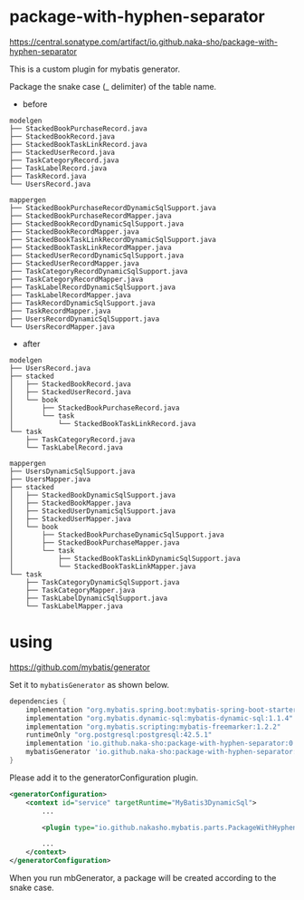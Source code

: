 # package-with-hyphen-separator

https://central.sonatype.com/artifact/io.github.naka-sho/package-with-hyphen-separator

This is a custom plugin for mybatis generator.

Package the snake case (_ delimiter) of the table name.

 - before

```shell
modelgen
├── StackedBookPurchaseRecord.java
├── StackedBookRecord.java
├── StackedBookTaskLinkRecord.java
├── StackedUserRecord.java
├── TaskCategoryRecord.java
├── TaskLabelRecord.java
├── TaskRecord.java
└── UsersRecord.java

mappergen
├── StackedBookPurchaseRecordDynamicSqlSupport.java
├── StackedBookPurchaseRecordMapper.java
├── StackedBookRecordDynamicSqlSupport.java
├── StackedBookRecordMapper.java
├── StackedBookTaskLinkRecordDynamicSqlSupport.java
├── StackedBookTaskLinkRecordMapper.java
├── StackedUserRecordDynamicSqlSupport.java
├── StackedUserRecordMapper.java
├── TaskCategoryRecordDynamicSqlSupport.java
├── TaskCategoryRecordMapper.java
├── TaskLabelRecordDynamicSqlSupport.java
├── TaskLabelRecordMapper.java
├── TaskRecordDynamicSqlSupport.java
├── TaskRecordMapper.java
├── UsersRecordDynamicSqlSupport.java
└── UsersRecordMapper.java
```

 - after

```shell
modelgen
├── UsersRecord.java
├── stacked
│   ├── StackedBookRecord.java
│   ├── StackedUserRecord.java
│   └── book
│       ├── StackedBookPurchaseRecord.java
│       └── task
│           └── StackedBookTaskLinkRecord.java
└── task
    ├── TaskCategoryRecord.java
    └── TaskLabelRecord.java

mappergen
├── UsersDynamicSqlSupport.java
├── UsersMapper.java
├── stacked
│   ├── StackedBookDynamicSqlSupport.java
│   ├── StackedBookMapper.java
│   ├── StackedUserDynamicSqlSupport.java
│   ├── StackedUserMapper.java
│   └── book
│       ├── StackedBookPurchaseDynamicSqlSupport.java
│       ├── StackedBookPurchaseMapper.java
│       └── task
│           ├── StackedBookTaskLinkDynamicSqlSupport.java
│           └── StackedBookTaskLinkMapper.java
└── task
    ├── TaskCategoryDynamicSqlSupport.java
    ├── TaskCategoryMapper.java
    ├── TaskLabelDynamicSqlSupport.java
    └── TaskLabelMapper.java
```

# using

https://github.com/mybatis/generator

Set it to `mybatisGenerator` as shown below.

```groovy
dependencies {
    implementation "org.mybatis.spring.boot:mybatis-spring-boot-starter:2.1.3"
    implementation "org.mybatis.dynamic-sql:mybatis-dynamic-sql:1.1.4"
    implementation "org.mybatis.scripting:mybatis-freemarker:1.2.2"
    runtimeOnly "org.postgresql:postgresql:42.5.1"
    implementation 'io.github.naka-sho:package-with-hyphen-separator:0.0.11'
    mybatisGenerator 'io.github.naka-sho:package-with-hyphen-separator:0.0.11'
}
```

Please add it to the generatorConfiguration plugin.

```xml
<generatorConfiguration>
    <context id="service" targetRuntime="MyBatis3DynamicSql">
        ...

        <plugin type="io.github.nakasho.mybatis.parts.PackageWithHyphenSeparatorPlugin"/>

        ...
    </context>
</generatorConfiguration>

```

When you run mbGenerator, a package will be created according to the snake case.
